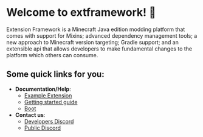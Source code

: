# Welcome to extframework! 👋

Extension Framework is a Minecraft Java edition modding platform that comes with support for Mixins; advanced dependency
management tools; a new approach to Minecraft version targeting; Gradle support; and an extensible api that allows
developers to make fundamental changes to the platform which others can consume.

## Some quick links for you:
 - **Documentation/Help**:
   - [Example Extension](https://github.com/yakclient/example-extension)
   - [Getting started guide](https://github.com/yakclient/ext-loader#readme)
   - [Boot](https://github.com/yakclient/boot)
 - **Contact us**:
   - [Developers Discord](https://discord.gg/dpGxnEtnw3)
   - [Public Discord](https://discord.gg/3fP4N27JPH)
